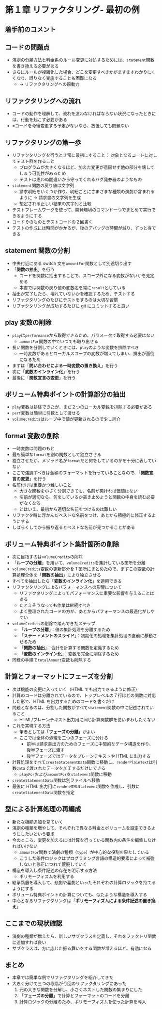 # 第１章 リファクタリング- 最初の例

## 着手前のコメント

## コードの問題点

- 演劇の分類方法と料金系のルール変更に対処するためには、`statement`関数を書き換える必要がある
- さらにルールが複雑化した場合、どこを変更すべきかがますますわかりにくくなり、誤りなく実施することも困難になる
  - → リファクタリングへの原動力

## リファクタリングへの流れ

- コードの動作を理解して、流れを追わなければならない状況になったときには、行動を起こす必要がある
- ※コードを今後変更する予定がないなら、放置しても問題ない

## リファクタリングの第一歩

- リファクタリングを行うとき常に最初にすること： 対象となるコードに対してテスト群を作ること
  - プログラムが大きくなるほど、加えた変更が意図せず他の部分を壊してしまう可能性があるため
  - テストは思わぬ間違いから守ってくれるバグ発券器のようなもの
- `statement`関数の戻り値は文字列
  - 請求明細をいくつか作り、明細ごとにさまざまな種類の演劇が含まれるように → 請求書の文字列を生成
  - 想定される正しい結果の文字列と比較
- テストフレームワークを使って、開発環境のコマンド一つでまとめて実行できるようにする
- コードそのものとテストコードの２回書く
- テストの作成には時間がかかるが、後のデバッグの時間が減り、ずっと得できる

## statement 関数の分割

- 中央付近にある switch 文を`amountFor`関数として別途切り出す
- 「**関数の抽出**」を行う
  - コードを関数に抽出することで、スコープ外になる変数がないかを見定める
  - 本書では関数の戻り値の変数名を常に`result`としている
- 抽出が完了したら、壊れていないかを確認するため、テストする
- リファクタリングのたびにテストをするのは大切な習慣
- リファクタリングが成功するたびに git にコミットすると良い

## play 変数の削除

- `play`は`performance`から取得できるため、パラメータで取得する必要はない
  - `amountFor`関数の中でいつでも取り出せる
- 長い関数を分割していくときには、`play`のような変数を排除すべき
  - 一時変数があるとローカルスコープの変数が増えてしまい、排出が面倒になるため
- まずは「**問い合わせによる一時変数の置き換え**」を行う
- 次に「**変数のインライン化**」を行う
- 最後に「**関数宣言の変更**」を行う

## ボリューム特典ポイントの計算部分の抽出

- `play`変数は排除できたが、まだ２つのローカル変数を排除する必要がある
- `perf`変数は簡単に引数として渡せる
- `volumeCredits`はループ中で値が更新されるので少し厄介

## format 変数の削除

- 一時変数は問題のもと
- 最も簡単な`format`を別の関数として独立させる
- 独立させたが、メソッド名が`format`だと何をしているのかを十分に表していない
- ここで強調すべきは金額のフォーマットを行っていることなので、「**関数宣言の変更**」を行う
- 名前付けは重要かつ難しいこと
  - 大きな関数を小さく分割できても、名前が悪ければ価値はない
  - 名前が適切なら、何をしているか突き止めようと関数の中身を読む必要がなくなる
  - とはいえ、最初から適切な名前をつけるのは難しい
- リファクタ時に浮かんだベストな名前をつけ、あとから積極的に修正するようにする
- しばらくしてから振り返るとベストな名前が見つかることがある

## ボリューム特典ポイント集計箇所の削除

- 次に目指すのは`volumeCredits`の削除
- 「**ループの分離**」を用いて、`volumeCredits`を集計している箇所を分離
- `volumeCredits`変数の更新部分を 1 箇所にまとめたので、まずこの変数の計算処理全体を「**関数の抽出**」により独立させる
- すべてを抽出したら「**変数のインライン化**」を適用できる
- リファクタリングによるパフォーマンスへの影響について
  - リファクタリングによってパフォーマンスに重要な影響を与えることはある
  - たとえそうなっても作業は継続すべき
  - よく整理されたコードの方が、あとからパフォーマンスの最適化がしやすい
- `volumeCredits`の削除で踏んできたステップ
  - 「**ループの分離**」：値の集計処理を分離するため
  - 「**ステートメントのスライド**」：初期化の処理を集計処理の直前に移動させるため
  - 「**関数の抽出**」：合計を計算する関数を定義するため
  - 「**変数のインライン化**」：変数を完全に削除するため
- 同様の手順で`totalAmount`変数も削除する

## 計算とフォーマットにフェーズを分割

- 次は機能の変更に入っていく（HTML でも出力できるように修正）
- 計算のコードは分離されているので、トップレベルの７行ほどの関数に対応した形で、HTML を出力するためのコードを書くだけ
- 問題となるのは、分割した関数がすべて`statement`関数の中に記述されていること
  - HTML/プレーンテキスト出力用に同じ計算関数群を使いまわしたくない
- これを実現する方法
  - 筆者としては「**フェーズの分離**」がよい
  - ここでは全体の処理を二つのフェーズに分ける
    - 前半は請求書出力のためのフェーズに中間的なデータ構造を作り、後半フェーズに渡す
    - 後半フェーズではデータをプレーンテキストや HTML に出力する
- 計算処理をすべて`createStatementData`関数に移動し、`renderPlainText`は引数`data`で渡されたデータを加工するだけにできる
  - `playFor`および`amountFor`を`statement`関数に移動
- `createStatementData`関数は別ファイルへ移動
- 最後に HTML 出力用に`renderHTMLStatement`関数を作成し、引数に`createStatementData`関数を指定

## 型による計算処理の再編成

- 新たな機能追加を見ていく
- 演劇の種類を増やして、それぞれで異なる料金とボリュームを設定できるようにしたいという要求
- 今のところ、変更を加えるには計算を行っている関数内の条件を編集しなければいけない
  - `amountFor`関数で演劇の種類（`type`）が中心的な役割を果たしている
  - こうした条件ロジックはプログラミング言語の構造的要素によって補強しないと修正につれて荒廃していく
- 構造を導入し条件記述の存在を明示する方法
  - ポリモーフィズムを利用する
- 継承階層を導入して、悲劇や喜劇といったそれぞれの計算ロジックを持てるようにする
- ボリューム特典ポイントの計算についても、似たような構造を導入する
- 中心となるリファクタリングは「**ポリモーフィズムによる条件記述の置き換え**」

## ここまでの現状確認

- 演劇の種類が増えたら、新しいサブクラスを定義し、それをファクトリ関数に追加すれば良い
- サブクラスは、方に応じた振る舞いをする関数が増えるほど、有効になる

## まとめ

- 本章では簡単な例でリファクタリングを紹介してきた
- 大きく分けて三つの段階が今回のリファクタリングにあった
  1. 元の大きな関数を分解し、小さくネストした関数の集まりにした
  2. 「**フェーズの分離**」で計算とフォーマットのコードを分離
  3. 計算ロジックの分離のため、ポリモーフィズムを使った計算を導入
